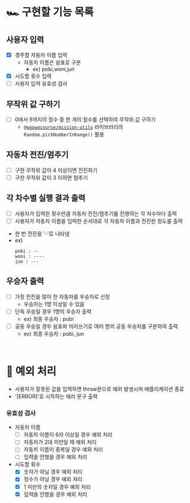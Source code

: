 # 🏎 구현할 기능 목록

## 사용자 입력

- [x] 경주할 자동차 이름 입력
  - 자동차 이름은 쉼표로 구분
    - ex) pobi,woni,jun
- [x] 시도할 횟수 입력
- [ ] 사용자 입력 유효성 검사

## 무작위 값 구하기

- [ ] 0에서 9까지의 정수 중 한 개의 정수를 선택하여 무작위 값 구하기
  - [`@woowacourse/mission-utils`](https://github.com/woowacourse-projects/javascript-mission-utils) 라이브러리의 `Random.pickNumberInRange()` 활용

## 자동차 전진/멈추기

- [ ] 구한 무작위 값이 4 이상이면 전진하기
- [ ] 구한 무작위 값이 3 이하면 멈추기

## 각 차수별 실행 결과 출력

- [ ] 사용자가 입력한 횟수만큼 자동차 전진/멈추기를 진행하는 각 차수마다 출력
- [ ] 사용자가 자동차 이름을 입력한 순서대로 각 자동차 이름과 전진한 정도를 출력
- 한 번 전진을 '-'로 나타냄
- ex)
  ```
  pobi : --
  woni : ----
  jun : ---
  ```

## 우승자 출력

- [ ] 가장 전진을 많이 한 자동차를 우승자로 선정
  - 우승자는 1명 이상일 수 있음
- [ ] 단독 우승일 경우 1명의 우승자 출력
  - ex) 최종 우승자 : pobi
- [ ] 공동 우승일 경우 쉼표와 띄어쓰기로 여러 명의 공동 우승자를 구분하여 출력
  - ex) 최종 우승자 : pobi, jun

<br>

# 🚨 예외 처리

- 사용자가 잘못된 값을 입력하면 throw문으로 예외 발생시켜 애플리케이션 종료
- '[ERROR]'로 시작하는 에러 문구 출력

### 유효성 검사

- 자동차 이름
  - [ ] 자동차 이름이 6자 이상일 경우 예외 처리
  - [ ] 자동차가 2대 미만일 때 예외 처리
  - [ ] 자동차 이름이 중복일 경우 예외 처리
  - [ ] 입력을 안했을 경우 예외 처리
- 시도할 횟수
  - [x] 숫자가 아닐 경우 예외 처리
  - [x] 정수가 아닐 경우 예외 처리
  - [x] 1 미만의 숫자일 경우 예외 처리
  - [x] 입력을 안했을 경우 예외 처리
